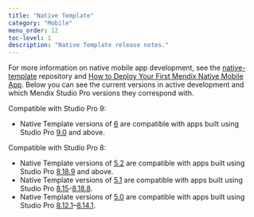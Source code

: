 ```yaml
---
title: "Native Template"
category: "Mobile"
menu_order: 12
toc-level: 1
description: "Native Template release notes."
---
```


For more information on native mobile app development, see the [native-template](https://github.com/mendix/native-template/) repository and [How to Deploy Your First Mendix Native Mobile App](/howto/mobile/deploying-native-app). Below you can see the current versions in active development and which Mendix Studio Pro versions they correspond with.

Compatible with Studio Pro 9:

* Native Template versions of [6](nt-6-rn) are compatible with apps built using Studio Pro [9.0](/releasenotes/studio-pro/9.0) and above. 

Compatible with Studio Pro 8:

* Native Template versions of [5.2](nt-5.2-rn) are compatible with apps built using Studio Pro [8.18.9](/releasenotes/studio-pro/8.18#8189) and above.
* Native Template versions of [5.1](nt-5.1-rn) are compatible with apps built using Studio Pro [8.15](/releasenotes/studio-pro/8.15)-[8.18.8](/releasenotes/studio-pro/8.18#8188).
* Native Template versions of [5.0](nt-5.0-rn) are compatible with apps built using Studio Pro [8.12.1](/releasenotes/studio-pro/8.12#8121)–[8.14.1](/releasenotes/studio-pro/8.14).